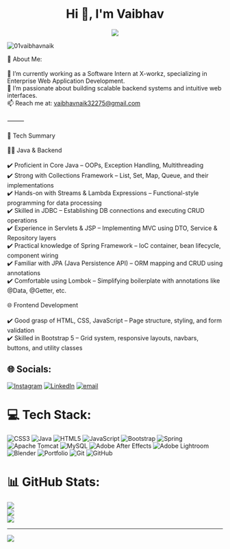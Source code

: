 <h1 align="center">Hi 👋, I'm Vaibhav</h1>
<p align="center">
  <a href="https://github.com/01vaibhavnaik/01vaibhavnaik">
    <img src="https://readme-typing-svg.herokuapp.com?color=%2336BCF7&center=true&vCenter=true&lines=Hi+I+am+Vaibhav;Welcome+to+my+Github+page;I+am+a+Software+Developer;Thank+you+for+visiting+my+page;😄">
  </a>
</p>
<p align="left"> <img src="https://komarev.com/ghpvc/?username=01vaibhavnaik&label=Profile%20views&color=0e75b6&style=flat" alt="01vaibhavnaik" /> </p>

 💫 About Me:
<br><br>🔭 I’m currently working as a Software Intern at X-workz, specializing in Enterprise Web Application Development.<br>🌱 I’m passionate about building scalable backend systems and intuitive web interfaces.<br>📫 Reach me at: vaibhavnaik32275@gmail.com<br><br>⸻<br><br>🚀 Tech Summary<br><br>👨‍💻 Java & Backend<br><br>✔️ Proficient in Core Java – OOPs, Exception Handling, Multithreading<br>✔️ Strong with Collections Framework – List, Set, Map, Queue, and their implementations<br>✔️ Hands-on with Streams & Lambda Expressions – Functional-style programming for data processing<br>✔️ Skilled in JDBC – Establishing DB connections and executing CRUD operations<br>✔️ Experience in Servlets & JSP – Implementing MVC using DTO, Service & Repository layers<br>✔️ Practical knowledge of Spring Framework – IoC container, bean lifecycle, component wiring<br>✔️ Familiar with JPA (Java Persistence API) – ORM mapping and CRUD using annotations<br>✔️ Comfortable using Lombok – Simplifying boilerplate with annotations like @Data, @Getter, etc.<br><br>🌐 Frontend Development<br><br>✔️ Good grasp of HTML, CSS, JavaScript – Page structure, styling, and form validation<br>✔️ Skilled in Bootstrap 5 – Grid system, responsive layouts, navbars, buttons, and utility classes


## 🌐 Socials:
[![Instagram](https://img.shields.io/badge/Instagram-%23E4405F.svg?logo=Instagram&logoColor=white)](https://instagram.com/vaibhav_._naik_) [![LinkedIn](https://img.shields.io/badge/LinkedIn-%230077B5.svg?logo=linkedin&logoColor=white)](https://linkedin.com/in/Vaibhav) [![email](https://img.shields.io/badge/Email-D14836?logo=gmail&logoColor=white)](mailto:vaibhavnaik32275@gmail.com) 

# 💻 Tech Stack:
![CSS3](https://img.shields.io/badge/css3-%231572B6.svg?style=for-the-badge&logo=css3&logoColor=white) ![Java](https://img.shields.io/badge/java-%23ED8B00.svg?style=for-the-badge&logo=openjdk&logoColor=white) ![HTML5](https://img.shields.io/badge/html5-%23E34F26.svg?style=for-the-badge&logo=html5&logoColor=white) ![JavaScript](https://img.shields.io/badge/javascript-%23323330.svg?style=for-the-badge&logo=javascript&logoColor=%23F7DF1E) ![Bootstrap](https://img.shields.io/badge/bootstrap-%238511FA.svg?style=for-the-badge&logo=bootstrap&logoColor=white) ![Spring](https://img.shields.io/badge/spring-%236DB33F.svg?style=for-the-badge&logo=spring&logoColor=white) ![Apache Tomcat](https://img.shields.io/badge/apache%20tomcat-%23F8DC75.svg?style=for-the-badge&logo=apache-tomcat&logoColor=black) ![MySQL](https://img.shields.io/badge/mysql-4479A1.svg?style=for-the-badge&logo=mysql&logoColor=white) ![Adobe After Effects](https://img.shields.io/badge/Adobe%20After%20Effects-9999FF.svg?style=for-the-badge&logo=Adobe%20After%20Effects&logoColor=white) ![Adobe Lightroom](https://img.shields.io/badge/Adobe%20Lightroom-31A8FF.svg?style=for-the-badge&logo=Adobe%20Lightroom&logoColor=white) ![Blender](https://img.shields.io/badge/blender-%23F5792A.svg?style=for-the-badge&logo=blender&logoColor=white) ![Portfolio](https://img.shields.io/badge/Portfolio-%23000000.svg?style=for-the-badge&logo=firefox&logoColor=#FF7139) ![Git](https://img.shields.io/badge/git-%23F05033.svg?style=for-the-badge&logo=git&logoColor=white) ![GitHub](https://img.shields.io/badge/github-%23121011.svg?style=for-the-badge&logo=github&logoColor=white)
# 📊 GitHub Stats:
![](https://github-readme-stats.vercel.app/api?username=01vaibhavnaik&theme=vision-friendly-dark&hide_border=false&include_all_commits=false&count_private=false)<br/>
![](https://nirzak-streak-stats.vercel.app/?user=01vaibhavnaik&theme=vision-friendly-dark&hide_border=false)<br/>
![](https://github-readme-stats.vercel.app/api/top-langs/?username=01vaibhavnaik&theme=vision-friendly-dark&hide_border=false&include_all_commits=false&count_private=false&layout=compact)

---
[![](https://visitcount.itsvg.in/api?id=01vaibhavnaik&icon=0&color=0)](https://visitcount.itsvg.in)

<!-- Proudly created with GPRM ( https://gprm.itsvg.in ) -->

